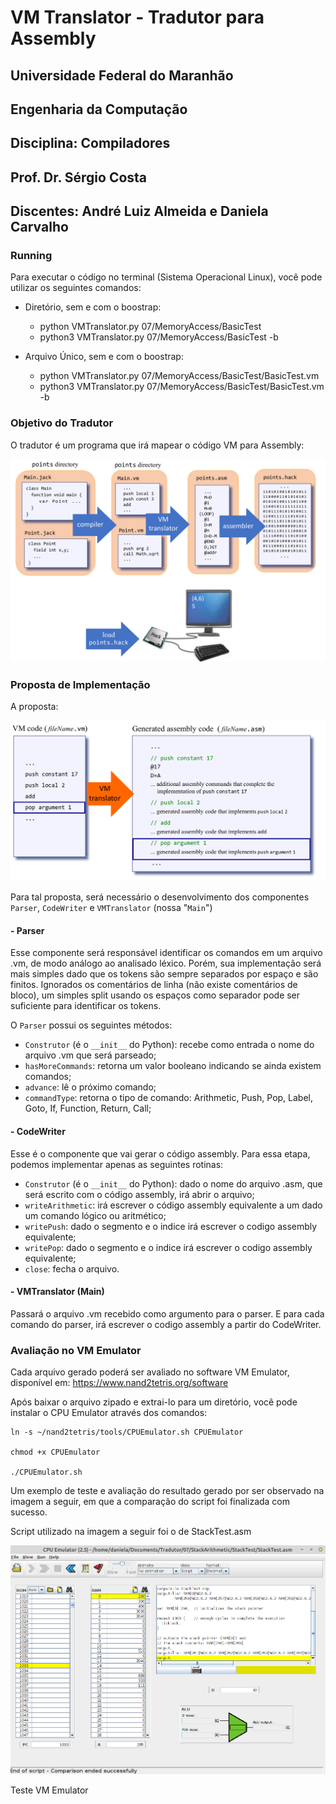 # VM Translator - Tradutor para Assembly

## Universidade Federal do Maranhão
## Engenharia da Computação
## Disciplina: Compiladores
## Prof. Dr. Sérgio Costa
## Discentes: André Luiz Almeida e Daniela Carvalho



### Running

Para executar o código no terminal (Sistema Operacional Linux), você pode utilizar os seguintes comandos:

- Diretório, sem e com o boostrap:
  - python VMTranslator.py 07/MemoryAccess/BasicTest
  - python3 VMTranslator.py 07/MemoryAccess/BasicTest -b 
    
- Arquivo Único, sem e com o boostrap:
  - python VMTranslator.py 07/MemoryAccess/BasicTest/BasicTest.vm
  - python3 VMTranslator.py 07/MemoryAccess/BasicTest/BasicTest.vm -b 



### Objetivo do Tradutor

O tradutor é um programa que irá mapear o código VM para Assembly:


![alt text](https://github.com/danielaczarref/vm-translator/blob/master/VM-Assembly.png?raw=true)


### Proposta de Implementação

A proposta:


![alt text](https://github.com/danielaczarref/vm-translator/blob/master/PropostaImplementacao.png?raw=true)


Para tal proposta, será necessário o desenvolvimento dos componentes `Parser`, `CodeWriter` e `VMTranslator` (nossa "`Main`")

#### - Parser

Esse componente será responsável identificar os comandos em  um arquivo .vm, de modo análogo ao analisado léxico. Porém, sua implementação será mais simples dado que os tokens são sempre separados por espaço e são finitos. Ignorados os comentários de linha (não existe comentários de bloco), um simples split usando os espaços como separador pode ser suficiente para identificar os tokens.

O `Parser` possui os seguintes métodos:

- `Construtor` (é o `__init__` do Python): recebe como entrada o nome do arquivo .vm que será parseado;
- `hasMoreCommands`:  retorna um valor booleano indicando se ainda existem comandos;
- `advance`: lê o próximo comando;
- `commandType`: retorna o tipo de comando: Arithmetic, Push, Pop, Label, Goto, If, Function, Return, Call;


#### - CodeWriter

Esse é o componente que vai gerar o código assembly. Para essa etapa, podemos implementar apenas as seguintes rotinas:

- `Construtor` (é o `__init__` do Python): dado o nome do arquivo .asm, que será escrito com o código assembly, irá abrir o arquivo;
- `writeArithmetic`: irá escrever o código assembly equivalente a um dado um comando lógico ou aritmético;
- `writePush`: dado o segmento e o indice irá escrever o codigo assembly equivalente;
- `writePop`: dado o segmento e o indice irá escrever o codigo assembly equivalente;
- `close`: fecha o arquivo.


#### - VMTranslator (Main)

Passará o arquivo .vm recebido como argumento para o parser. E para cada comando do parser, irá escrever o codigo assembly a partir do CodeWriter.


### Avaliação no VM Emulator

Cada arquivo gerado poderá ser avaliado no software VM Emulator, disponível em: https://www.nand2tetris.org/software

Após baixar o arquivo zipado e extrai-lo para um diretório, você pode instalar o CPU Emulator através dos comandos:

```
ln -s ~/nand2tetris/tools/CPUEmulator.sh CPUEmulator

chmod +x CPUEmulator

./CPUEmulator.sh
```

Um exemplo de teste e avaliação do resultado gerado por ser observado na imagem a seguir, em que a comparação do script foi finalizada com sucesso.

Script utilizado na imagem a seguir foi o de StackTest.asm

![alt text](https://github.com/danielaczarref/vm-translator/blob/master/VMEmulatorTest.png?raw=true)


Teste VM Emulator


